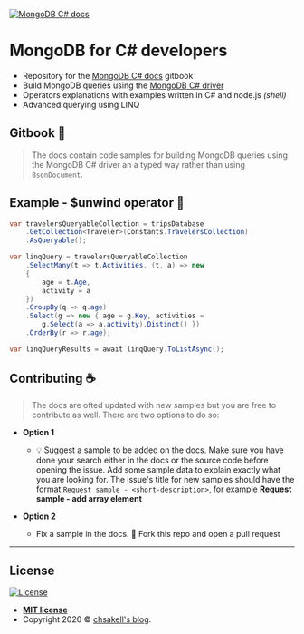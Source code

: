 [![MongoDB C# docs](https://github.com/chsakell/mongodb-csharp/blob/master/src/MongoDb.Csharp.Samples/logo.png)](https://chsakell.gitbook.io/mongodb-csharp-docs)

# MongoDB for C# developers

- Repository for the [MongoDB C# docs](https://chsakell.gitbook.io/mongodb-csharp-docs) gitbook
- Build MongoDB queries using the [MongoDB C# driver](https://mongodb.github.io/mongo-csharp-driver/)
- Operators explanations with examples written in C# and node.js _(shell)_
- Advanced querying using LINQ

## Gitbook 📘

> The docs contain code samples for building MongoDB queries using the MongoDB C# driver an a typed way rather than using `BsonDocument`.

## Example - $unwind operator 🚩

```csharp
var travelersQueryableCollection = tripsDatabase
    .GetCollection<Traveler>(Constants.TravelersCollection)
    .AsQueryable();

var linqQuery = travelersQueryableCollection
    .SelectMany(t => t.Activities, (t, a) => new
    {
        age = t.Age,
        activity = a
    })
    .GroupBy(q => q.age)
    .Select(g => new { age = g.Key, activities = 
        g.Select(a => a.activity).Distinct() })
    .OrderBy(r => r.age);

var linqQueryResults = await linqQuery.ToListAsync();
```

## Contributing ☕

> The docs are ofted updated with new samples but you are free to contribute as well. There are two options to do so:

- **Option 1**
    - 💡 Suggest a sample to be added on the docs. Make sure you have done your search either in the docs or the source code before opening the issue. Add some sample data to explain exactly what you are looking for. The issue's title for new samples should have the format `Request sample - <short-description>`, for example **Request sample - add array element**

- **Option 2**
    - Fix a sample in the docs. 🍴 Fork this repo and open a pull request

---

## License

[![License](http://img.shields.io/:license-mit-blue.svg?style=flat-square)](http://badges.mit-license.org)

- **[MIT license](https://github.com/chsakell/mongodb-csharp/blob/master/LICENSE)**
- Copyright 2020 © <a href="https://chsakell.com/" target="_blank">chsakell's blog</a>.
